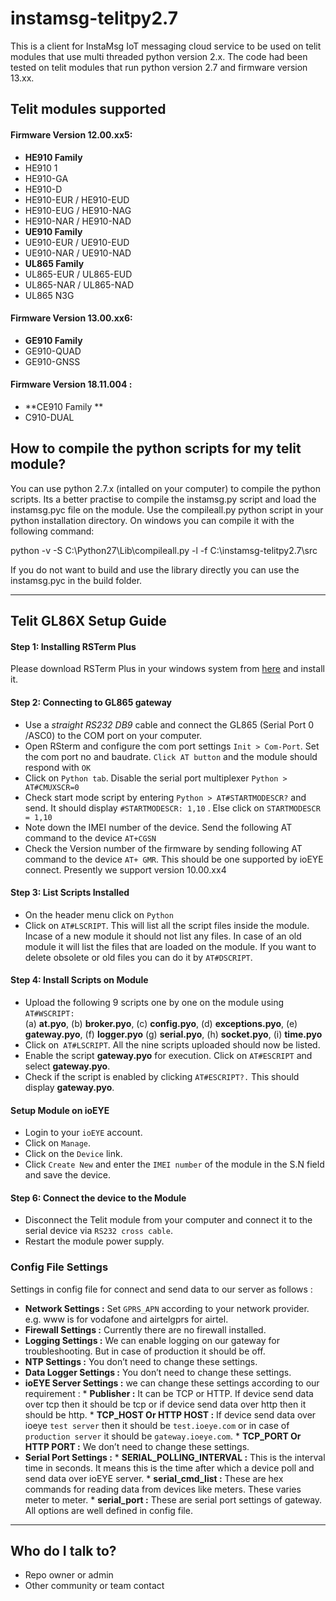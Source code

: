 # instamsg-telitpy2.7
This is a client for InstaMsg IoT messaging cloud service to be used on telit modules that use multi threaded python version 2.x. The code had been tested on telit modules that run python version 2.7 and firmware version 13.xx.

## Telit modules supported ##

#### Firmware Version 12.00.xx5: ####

* **HE910 Family**
* HE910 1
* HE910-GA 
* HE910-D
* HE910-EUR / HE910-EUD
* HE910-EUG / HE910-NAG 
* HE910-NAR / HE910-NAD 
* **UE910 Family**
* UE910-EUR / UE910-EUD
* UE910-NAR / UE910-NAD
* **UL865 Family**
* UL865-EUR / UL865-EUD
* UL865-NAR / UL865-NAD
* UL865 N3G 

#### Firmware Version 13.00.xx6: ####

* **GE910 Family** 
* GE910-QUAD
* GE910-GNSS

#### Firmware Version 18.11.004 : ####

* **CE910 Family ** 
* C910-DUAL

## How to compile the python scripts for my telit module? ##
You can use python 2.7.x (intalled on your computer) to compile the python scripts. Its a better practise to compile the instamsg.py script and load the instamsg.pyc file on the module. Use the compileall.py python script in your python installation directory. On windows you can compile it with the following command:

python -v -S C:\Python27\Lib\compileall.py -l -f C:\instamsg-telitpy2.7\src

If you do not want to build and use the library directly you can use the instamsg.pyc in the build folder.

***
## Telit GL86X Setup Guide ##
#### Step 1: Installing RSTerm Plus <br/>  
Please download RSTerm Plus in your windows system from [here](http://www.antrax.de/site/Onlineshop/Downloads/Software-RS-Term-Plus:::370_435_437.htm)  and install it.
#### Step 2: Connecting to GL865 gateway   
* Use a _straight RS232 DB9_ cable and connect the GL865 (Serial Port 0 /ASC0)  to the COM port on your computer. 
* Open RSterm and configure the com port settings `Init > Com-Port`. Set the com port no and baudrate. `Click AT button` and the module should respond with  `OK` 
* Click on `Python tab`. Disable the serial port multiplexer `Python > AT#CMUXSCR=0`  
* Check start mode script by entering `Python > AT#STARTMODESCR?` and send. It should display `#STARTMODESCR: 1,10`	. Else click on `STARTMODESCR = 1,10`  
* Note down the IMEI number of the device. Send the following AT command to the device `AT+CGSN ` 
* Check the Version number of the firmware by sending following AT command to the device `AT+ GMR`. This should be one supported by ioEYE connect. Presently we support version 10.00.xx4

#### Step 3: List Scripts Installed  
* On the header menu click on `Python`
* Click on `AT#LSCRIPT`. This will list all the script files inside the module. Incase of a new module it should not list any files. In case of an old module it will list the files that are loaded on the module. If you want to delete obsolete or old files you can do it by `AT#DSCRIPT`.

#### Step 4: Install Scripts on Module
* Upload the following 9 scripts one by one on the module using `AT#WSCRIPT:`  <br/>
(a) **at.pyo**, (b) **broker.pyo**, (c) **config.pyo**, (d) **exceptions.pyo**, (e) **gateway.pyo**, 
(f) **logger.pyo** (g) **serial.pyo**, (h) **socket.pyo**, (i) **time.pyo**
* Click on` AT#LSCRIPT`. All the nine scripts uploaded should now be listed.
* Enable the script **gateway.pyo** for execution. Click on `AT#ESCRIPT` and select **gateway.pyo**.
* Check if the script is enabled by clicking `AT#ESCRIPT?.` This should display  **gateway.pyo**.

#### Setup Module on ioEYE
* Login to your `ioEYE` account. 
* Click on `Manage`.
* Click on the `Device` link.
* Click `Create New` and enter the `IMEI number` of the module in the S.N field and save the device.

#### Step 6: Connect the device to the Module
* Disconnect the Telit module from your computer and connect it to the serial device via `RS232 cross cable`. 
*  Restart the module power supply.

### Config File Settings
Settings in config file for connect and send data to our server as follows :
* **Network Settings :** Set `GPRS_APN` according to your network provider. <br/>
e.g. www is for vodafone and airtelgprs for airtel.
* **Firewall Settings :** Currently there are no firewall installed.
* **Logging Settings :** We can enable logging on our gateway for troubleshooting. But in case of production it should be off.
* **NTP Settings :** You don’t need to change these settings.
* **Data Logger Settings :**  You don’t need to change these settings.
* **ioEYE Server Settings :** we can change these settings according to our requirement :
      * **Publisher :** It can be TCP or HTTP. If device send data over tcp then it should be tcp or if device send data over http then it should be http.
      * **TCP_HOST Or HTTP HOST :** If device send data over ioeye `test server` then it should be `test.ioeye.com` or in case of `production server` it should be `gateway.ioeye.com`.
      * **TCP_PORT Or HTTP PORT :** We don’t need to change these settings.
* **Serial Port Settings :** 
      * **SERIAL_POLLING_INTERVAL :** This is the interval time in seconds. It means this is the time after which a device poll and send data over ioEYE server.
      * **serial_cmd_list :** These are hex commands for reading data from devices like meters. These varies meter to meter. 
      * **serial_port :** These are serial port settings of gateway.  All options are well defined in config file.
 

***


## Who do I talk to? ##

* Repo owner or admin
* Other community or team contact
